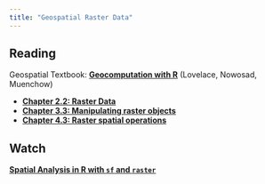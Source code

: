 ```yaml
---
title: "Geospatial Raster Data"
---
```



## Reading


Geospatial Textbook: **[Geocomputation with R](https://geocompr.robinlovelace.net)** (Lovelace, Nowosad, Muenchow)


- **[Chapter 2.2: Raster Data](https://geocompr.robinlovelace.net/spatial-class.html#raster-data)**
- **[Chapter 3.3: Manipulating raster objects](https://geocompr.robinlovelace.net/attr.html#manipulating-raster-objects)**
- **[Chapter 4.3: Raster spatial operations](https://geocompr.robinlovelace.net/spatial-operations.html#spatial-ras)**


## Watch

**[Spatial Analysis in R with `sf` and `raster`](https://www.datacamp.com/courses/spatial-analysis-in-r-with-sf-and-raster)** 
